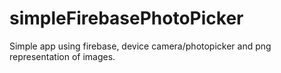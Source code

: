 # simpleFirebasePhotoPicker
Simple app using firebase, device camera/photopicker and png representation of images.
